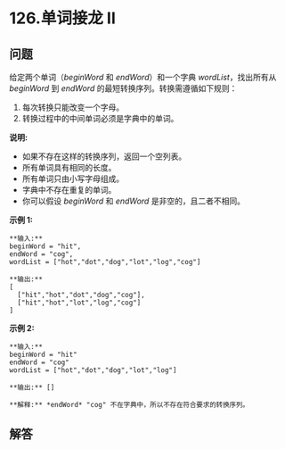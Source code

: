 # 126.单词接龙 II

## 问题

给定两个单词（*beginWord* 和 *endWord*）和一个字典 *wordList*，找出所有从 *beginWord* 到 *endWord* 的最短转换序列。转换需遵循如下规则：

1. 每次转换只能改变一个字母。
2. 转换过程中的中间单词必须是字典中的单词。

**说明:**

* 如果不存在这样的转换序列，返回一个空列表。
* 所有单词具有相同的长度。
* 所有单词只由小写字母组成。
* 字典中不存在重复的单词。
* 你可以假设 *beginWord* 和 *endWord* 是非空的，且二者不相同。

**示例 1:**

```
**输入:**
beginWord = "hit",
endWord = "cog",
wordList = ["hot","dot","dog","lot","log","cog"]

**输出:**
[
  ["hit","hot","dot","dog","cog"],
  ["hit","hot","lot","log","cog"]
]

```

**示例 2:**

```
**输入:**
beginWord = "hit"
endWord = "cog"
wordList = ["hot","dot","dog","lot","log"]

**输出:** []

**解释:** *endWord* "cog" 不在字典中，所以不存在符合要求的转换序列。
```



## 解答


